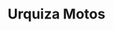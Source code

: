 ---
title: "Urquiza Motos"
url: /ciudad-autonoma-de-buenos-aires/urquiza-motos-avenida-cordoba/
shop: motocicleta
---